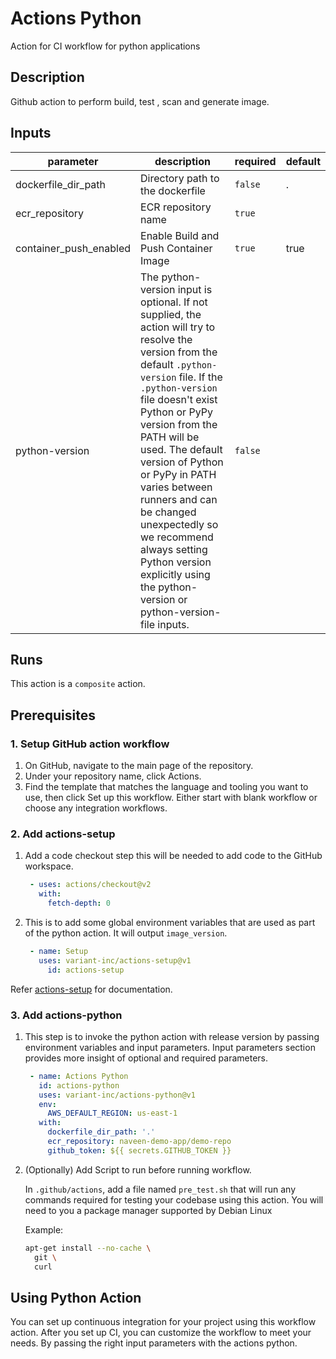 # Actions Python

Action for CI workflow for python applications

<!-- action-docs-description -->
## Description

Github action to perform build, test , scan and generate image.
<!-- action-docs-description -->

<!-- action-docs-inputs -->
## Inputs

| parameter | description | required | default |
| --- | --- | --- | --- |
| dockerfile_dir_path | Directory path to the dockerfile | `false` | . |
| ecr_repository | ECR repository name | `true` |  |
| container_push_enabled | Enable Build and Push Container Image | `true` | true |
| python-version | The python-version input is optional. If not supplied, the action will try to resolve the version from the default `.python-version` file. If the `.python-version` file doesn't exist Python or PyPy version from the PATH will be used. The default version of Python or PyPy in PATH varies between runners and can be changed unexpectedly so we recommend always setting Python version explicitly using the python-version or python-version-file inputs.  | `false` |  |
<!-- action-docs-inputs -->

<!-- action-docs-outputs -->

<!-- action-docs-outputs -->

<!-- action-docs-runs -->
## Runs

This action is a `composite` action.
<!-- action-docs-runs -->

## Prerequisites

### 1. Setup GitHub action workflow

1. On GitHub, navigate to the main page of the repository.
2. Under your repository name, click Actions.
3. Find the template that matches the language and tooling you want to use, then click Set up this workflow. Either start with blank workflow or choose any integration workflows.

### 2. Add actions-setup

1. Add a code checkout step this will be needed to add code to the GitHub workspace.

    ```yaml
     - uses: actions/checkout@v2
       with:
         fetch-depth: 0
    ```

2. This is to add some global environment variables that are used as part of the python action. It will output `image_version`.

    ```yaml
     - name: Setup
       uses: variant-inc/actions-setup@v1
         id: actions-setup
    ```

Refer [actions-setup](https://github.com/variant-inc/actions-setup) for documentation.

### 3. Add actions-python

1. This step is to invoke the python action with release version by passing environment variables and input parameters. Input parameters section provides more insight of optional and required parameters.

    ```yaml
     - name: Actions Python
       id: actions-python
       uses: variant-inc/actions-python@v1
       env:
         AWS_DEFAULT_REGION: us-east-1
       with:
         dockerfile_dir_path: '.'
         ecr_repository: naveen-demo-app/demo-repo
         github_token: ${{ secrets.GITHUB_TOKEN }}
    ```

2. (Optionally) Add Script to run before running workflow.

    In `.github/actions`, add a file named `pre_test.sh` that will run any commands required for testing your codebase using this action. You will need to you a package manager supported by Debian Linux

    Example:

    ```bash
    apt-get install --no-cache \
      git \
      curl
    ```

## Using Python Action

You can set up continuous integration for your project using this workflow action.
After you set up CI, you can customize the workflow to meet your needs. By passing the right input parameters with the actions python.
